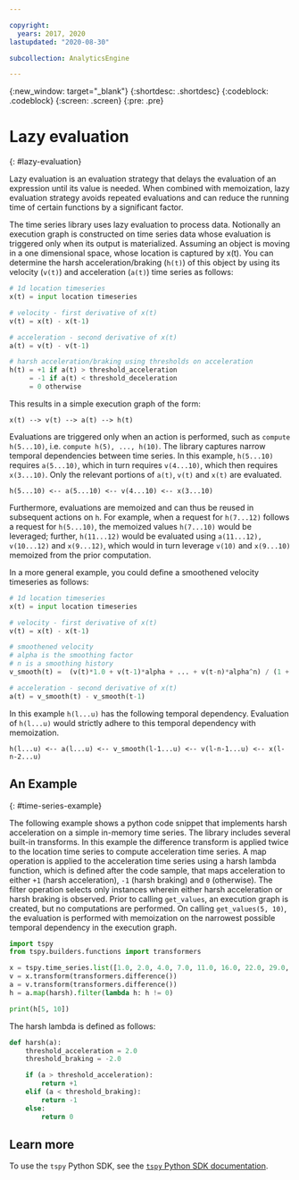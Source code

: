 ```yaml
---

copyright:
  years: 2017, 2020
lastupdated: "2020-08-30"

subcollection: AnalyticsEngine

---
```


<!-- Attribute definitions -->
{:new_window: target="_blank"}
{:shortdesc: .shortdesc}
{:codeblock: .codeblock}
{:screen: .screen}
{:pre: .pre}

# Lazy evaluation
{: #lazy-evaluation}

Lazy evaluation is an evaluation strategy that delays the evaluation of an expression until its value is needed. When combined with memoization, lazy evaluation strategy avoids repeated evaluations and can reduce the running time of certain functions by a significant factor.

The time series library uses lazy evaluation to process data. Notionally an execution graph is constructed on time series data whose evaluation is triggered only when its output is materialized. Assuming an object is moving in a one dimensional space, whose location is captured by x(t). You can determine the harsh acceleration/braking (`h(t)`) of this object by using its velocity (`v(t)`) and acceleration (`a(t)`) time series as follows:

```python
# 1d location timeseries
x(t) = input location timeseries

# velocity - first derivative of x(t)
v(t) = x(t) - x(t-1)

# acceleration - second derivative of x(t)
a(t) = v(t) - v(t-1)

# harsh acceleration/braking using thresholds on acceleration
h(t) = +1 if a(t) > threshold_acceleration
     = -1 if a(t) < threshold_deceleration
     = 0 otherwise
```

This results in a simple execution graph of the form:

```
x(t) --> v(t) --> a(t) --> h(t)
```

Evaluations are triggered only when an action is performed, such as `compute h(5...10)`, i.e. `compute h(5), ..., h(10)`. The library captures narrow temporal dependencies between time series. In this example, `h(5...10)` requires `a(5...10)`, which in turn requires `v(4...10)`, which then requires `x(3...10)`. Only the relevant portions of `a(t)`, `v(t)` and `x(t)` are evaluated.

```
h(5...10) <-- a(5...10) <-- v(4...10) <-- x(3...10)
```
Furthermore, evaluations are memoized and can thus be reused in subsequent actions on `h`. For example, when a request for `h(7...12)` follows a request for `h(5...10)`, the memoized values `h(7...10)` would be leveraged; further, `h(11...12)` would be evaluated using `a(11...12), v(10...12)` and `x(9...12)`, which would in turn leverage `v(10)` and `x(9...10)` memoized from the prior computation.

In a more general example, you could define a smoothened velocity timeseries as follows:

```python
# 1d location timeseries
x(t) = input location timeseries

# velocity - first derivative of x(t)
v(t) = x(t) - x(t-1)

# smoothened velocity
# alpha is the smoothing factor
# n is a smoothing history
v_smooth(t) =  (v(t)*1.0 + v(t-1)*alpha + ... + v(t-n)*alpha^n) / (1 + alpha + ... + alpha^n)

# acceleration - second derivative of x(t)
a(t) = v_smooth(t) - v_smooth(t-1)
```

In this example `h(l...u)` has the following temporal dependency. Evaluation of `h(l...u)` would strictly adhere to this temporal dependency with memoization.

```
h(l...u) <-- a(l...u) <-- v_smooth(l-1...u) <-- v(l-n-1...u) <-- x(l-n-2...u)
```

## An Example
{: #time-series-example}

The following example shows a python code snippet that implements harsh acceleration on a simple in-memory time series. The library includes several built-in transforms. In this example the difference transform is applied twice to the location time series to compute acceleration time series. A map operation is applied to the acceleration time series using a harsh lambda function, which is defined after the code sample, that maps acceleration to either `+1` (harsh acceleration), `-1` (harsh braking) and `0` (otherwise). The filter operation selects only instances wherein either harsh acceleration or harsh braking is observed. Prior to calling `get_values`, an execution graph is created, but no computations are performed. On calling `get_values(5, 10)`, the evaluation is performed with memoization on the narrowest possible temporal dependency in the execution graph.

```python
import tspy
from tspy.builders.functions import transformers

x = tspy.time_series.list([1.0, 2.0, 4.0, 7.0, 11.0, 16.0, 22.0, 29.0, 28.0, 30.0, 29.0, 30.0, 30.0])
v = x.transform(transformers.difference())
a = v.transform(transformers.difference())
h = a.map(harsh).filter(lambda h: h != 0)

print(h[5, 10])
```

The harsh lambda is defined as follows:

```python
def harsh(a):
    threshold_acceleration = 2.0
    threshold_braking = -2.0

    if (a > threshold_acceleration):
        return +1
    elif (a < threshold_braking):
        return -1
    else:
        return 0
```

## Learn more

To use the `tspy` Python SDK, see the [`tspy` Python SDK documentation](https://ibm-cloud.github.io/tspy-docs/).
